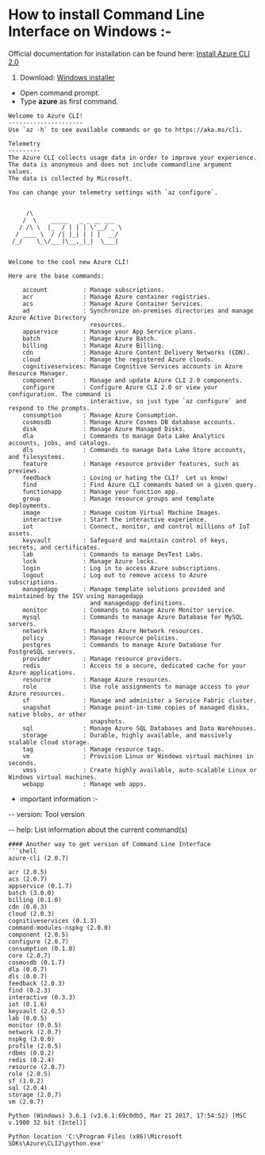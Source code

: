 # How to install Command Line Interface on Windows :-


Official documentation for installation can be found here: [Install Azure CLI 2.0](https://docs.microsoft.com/en-us/cli/azure/install-azure-cli)

1. Download: [Windows installer](https://aka.ms/InstallAzureCliWindows)  

* Open command prompt.
* Type **azure** as first command.

```
Welcome to Azure CLI!
---------------------
Use `az -h` to see available commands or go to https://aka.ms/cli.

Telemetry
---------
The Azure CLI collects usage data in order to improve your experience.
The data is anonymous and does not include commandline argument values.
The data is collected by Microsoft.

You can change your telemetry settings with `az configure`.


     /\
    /  \    _____   _ _ __ ___
   / /\ \  |_  / | | | \'__/ _ \
  / ____ \  / /| |_| | | |  __/
 /_/    \_\/___|\__,_|_|  \___|


Welcome to the cool new Azure CLI!

Here are the base commands:

    account          : Manage subscriptions.
    acr              : Manage Azure container registries.
    acs              : Manage Azure Container Services.
    ad               : Synchronize on-premises directories and manage Azure Active Directory
                       resources.
    appservice       : Manage your App Service plans.
    batch            : Manage Azure Batch.
    billing          : Manage Azure Billing.
    cdn              : Manage Azure Content Delivery Networks (CDN).
    cloud            : Manage the registered Azure clouds.
    cognitiveservices: Manage Cognitive Services accounts in Azure Resource Manager.
    component        : Manage and update Azure CLI 2.0 components.
    configure        : Configure Azure CLI 2.0 or view your configuration. The command is
                       interactive, so just type `az configure` and respond to the prompts.
    consumption      : Manage Azure Consumption.
    cosmosdb         : Manage Azure Cosmos DB database accounts.
    disk             : Manage Azure Managed Disks.
    dla              : Commands to manage Data Lake Analytics accounts, jobs, and catalogs.
    dls              : Commands to manage Data Lake Store accounts, and filesystems.
    feature          : Manage resource provider features, such as previews.
    feedback         : Loving or hating the CLI?  Let us know!
    find             : Find Azure CLI commands based on a given query.
    functionapp      : Manage your function app.
    group            : Manage resource groups and template deployments.
    image            : Manage custom Virtual Machine Images.
    interactive      : Start the interactive experience.
    iot              : Connect, monitor, and control millions of IoT assets.
    keyvault         : Safeguard and maintain control of keys, secrets, and certificates.
    lab              : Commands to manage DevTest Labs.
    lock             : Manage Azure locks.
    login            : Log in to access Azure subscriptions.
    logout           : Log out to remove access to Azure subscriptions.
    managedapp       : Manage template solutions provided and maintained by the ISV using managedapp
                       and managedapp definitions.
    monitor          : Commands to manage Azure Monitor service.
    mysql            : Commands to manage Azure Database for MySQL servers.
    network          : Manages Azure Network resources.
    policy           : Manage resource policies.
    postgres         : Commands to manage Azure Database for PostgreSQL servers.
    provider         : Manage resource providers.
    redis            : Access to a secure, dedicated cache for your Azure applications.
    resource         : Manage Azure resources.
    role             : Use role assignments to manage access to your Azure resources.
    sf               : Manage and administer a Service Fabric cluster.
    snapshot         : Manage point-in-time copies of managed disks, native blobs, or other
                       snapshots.
    sql              : Manage Azure SQL Databases and Data Warehouses.
    storage          : Durable, highly available, and massively scalable cloud storage.
    tag              : Manage resource tags.
    vm               : Provision Linux or Windows virtual machines in seconds.
    vmss             : Create highly available, auto-scalable Linux or Windows virtual machines.
    webapp           : Manage web apps.
```

* important information :-

-- version:    Tool version

-- help:    List information about the current command(s)


```
#### Another way to get version of Command Line Interface
```shell
azure-cli (2.0.7)

acr (2.0.5)
acs (2.0.7)
appservice (0.1.7)
batch (3.0.0)
billing (0.1.0)
cdn (0.0.3)
cloud (2.0.3)
cognitiveservices (0.1.3)
command-modules-nspkg (2.0.0)
component (2.0.5)
configure (2.0.7)
consumption (0.1.0)
core (2.0.7)
cosmosdb (0.1.7)
dla (0.0.7)
dls (0.0.7)
feedback (2.0.3)
find (0.2.3)
interactive (0.3.3)
iot (0.1.6)
keyvault (2.0.5)
lab (0.0.5)
monitor (0.0.5)
network (2.0.7)
nspkg (3.0.0)
profile (2.0.5)
rdbms (0.0.2)
redis (0.2.4)
resource (2.0.7)
role (2.0.5)
sf (1.0.2)
sql (2.0.4)
storage (2.0.7)
vm (2.0.7)

Python (Windows) 3.6.1 (v3.6.1:69c0db5, Mar 21 2017, 17:54:52) [MSC v.1900 32 bit (Intel)]

Python location 'C:\Program Files (x86)\Microsoft SDKs\Azure\CLI2\python.exe'
```
